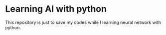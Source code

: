 # Learning AI with python

This repository is just to save my codes while I learning neural network with python.
